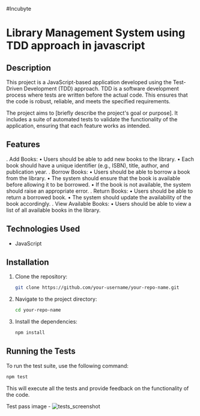 #Incubyte
# Library Management System using TDD approach in javascript

## Description

This project is a JavaScript-based application developed using the Test-Driven Development (TDD) approach. TDD is a software development process where tests are written before the actual code. This ensures that the code is robust, reliable, and meets the specified requirements.

The project aims to [briefly describe the project's goal or purpose]. It includes a suite of automated tests to validate the functionality of the application, ensuring that each feature works as intended.

## Features

. Add Books:
• Users should be able to add new books to the library.
• Each book should have a unique identifier (e.g., ISBN), title, author, and
publication year.
. Borrow Books:
• Users should be able to borrow a book from the library.
• The system should ensure that the book is available before allowing it to be
borrowed.
• If the book is not available, the system should raise an appropriate error.
. Return Books:
• Users should be able to return a borrowed book.
• The system should update the availability of the book accordingly.
. View Available Books:
• Users should be able to view a list of all available books in the library.

## Technologies Used

- JavaScript


## Installation

1. Clone the repository:
   ```bash
   git clone https://github.com/your-username/your-repo-name.git
   ```

2. Navigate to the project directory:
   ```bash
   cd your-repo-name
   ```

3. Install the dependencies:
   ```bash
   npm install
   ```

## Running the Tests

To run the test suite, use the following command:

```bash
npm test
```

This will execute all the tests and provide feedback on the functionality of the code.


Test pass image -
![tests_screenshot](https://github.com/user-attachments/assets/541db21b-194f-419a-a4ff-1c3fc4d94f0f)
